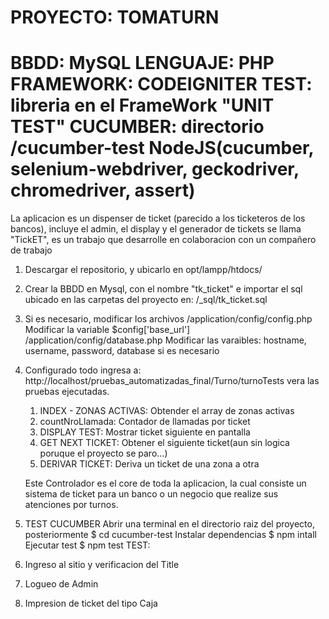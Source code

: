 PROYECTO: TOMATURN
==================
BBDD: MySQL
LENGUAJE: PHP
FRAMEWORK: CODEIGNITER
TEST: libreria en el FrameWork "UNIT TEST" 
CUCUMBER: directorio /cucumber-test 
        NodeJS(cucumber, selenium-webdriver, geckodriver, chromedriver, assert)	
==================
La aplicacion es un dispenser de ticket (parecido a los ticketeros de los bancos), incluye el admin, el display y el generador de tickets se llama "TickET", es un trabajo que desarrolle en colaboracion con un compañero de trabajo
1. Descargar el repositorio, y ubicarlo en opt/lampp/htdocs/
2. Crear la BBDD en Mysql, con el nombre "tk_ticket" e importar el sql ubicado en las carpetas del proyecto en: /_sql/tk_ticket.sql
3. Si es necesario, modificar los archivos 
	/application/config/config.php 
    Modificar la variable $config['base_url']
	/application/config/database.php 
    Modificar las varaibles: hostname, username, password, database si es necesario

4. Configurado todo ingresa a: http://localhost/pruebas_automatizadas_final/Turno/turnoTests
   vera las pruebas ejecutadas.
    1. INDEX - ZONAS ACTIVAS: Obtender el array de zonas activas
    2. countNroLlamada: Contador de llamadas por ticket
    3. DISPLAY TEST: Mostrar ticket siguiente en pantalla
    4. GET NEXT TICKET: Obtener el siguiente ticket(aun sin logica poruque el proyecto se paro...)
    5. DERIVAR TICKET: Deriva un ticket de una zona a otra

   Este Controlador es el core de toda la aplicacion, la cual consiste un sistema de ticket para un banco o un negocio que realize sus atenciones por turnos.
5. TEST CUCUMBER
 Abrir una terminal en el directorio raiz del proyecto, posteriormente 
 $ cd cucumber-test
 Instalar dependencias
 $ npm intall 
 Ejecutar test
 $ npm test
 TEST:
  1. Ingreso al sitio y verificacion del Title
  2. Logueo de Admin
  3. Impresion de ticket del tipo Caja



